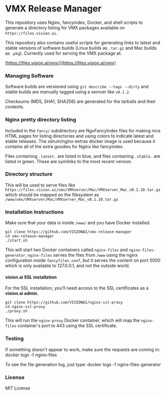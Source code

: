 # VMX Release Manager

This repository uses Nginx, fancyindex, Docker, and shell scripts to
generate a directory listing for VMX packages available on `https://files.vision.ai`.

This repository also contains useful scripts for generating links to
latest and stable versions of software builds (Linux builds as
`.tar.gz` and Mac builds as `.pkg`).  Currently used for serving the
VMX package at:

[https://files.vision.ai/vmx/](https://files.vision.ai/vmx)

### Managing Software

Software builds are versioned using `git describe --tags --dirty` and
stable builds are manually tagged using a semver like `v0.1.2`.

Checksums (MD5, SHA1, SHA256) are generated for the tarballs and their
contents.

### Nginx pretty directory listing

Included in the `fancy/` subdirectory are NgxFancyIndex files for
making nice HTML pages for listing directories and using colors to
indicate latest and stable releases. The xdrum/nginx-extras docker
image is used because it contains all of the extra goodies for Nginx
like fancyindex.

Files containing `.latest.` are listed in blue, and files containing
`.stable.` are listed in green. These are symlinks to the most recent
version.

### Directory structure

This will be used to serve files like
`https://files.vision.ai/vmx/VMXserver/Mac/VMXserver_Mac_v0.1.10.tar.gz`
which should be mapped on the filesystem as
`/www/vmx/VMXserver/Mac/VMXserver_Mac_v0.1.10.tar.gz`

### Installation Instructions

Make sure that your data is inside `/www/` and you have Docker installed.

    git clone https://github.com/VISIONAI/vmx-release-manager
    cd vmx-release-manager
    ./start.sh

This will start two Docker containers called `nginx-files` and
`nginx-files-generator`. `nginx-files` serves the files from `/www`
using the nginx configuration inside `fancyfiles.conf`, but it serves
the content on port 5000 which is only available to 127.0.0.1, and not
the outside world.

#### vision.ai SSL installation

For the SSL installation, you'll need access to the SSL certificates
as a **vision.ai admin**.

    git clone https://github.com/VISIONAI/nginx-ssl-proxy
    cd nginx-ssl-proxy
    ./proxy.sh

This will run the `nginx-proxy` Docker container, which will map the
`nginx-files` container's port to 443 using the SSL certificate.

### Testing
If something doesn't appear to work, make sure the requests are coming in:
    docker logs -f nginx-files

To see the file generation log, just type:
    docker logs -f nginx-files-generator


### License

MIT License